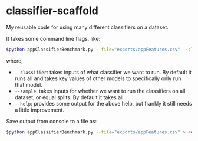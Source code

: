 classifier-scaffold
===================

My reusable code for using many different classifiers on a dataset.

It takes some command line flags, like:

```bash
$python appClassifierBenchmark.py --file="exports/appFeatures.csv" --classifier="all" --sample="split"
```

where,

- `--classifier`: takes inputs of what classifier we want to run. By default it runs all and takes key values of other models to specifically only run that model.
- `--sample`: takes inputs for whether we want to run the classifiers on all dataset, or equal splits. By default it takes all.
- `--help`: provides some output for the above help, but frankly it still needs a little improvement.


Save output from console to a file as:

```bash
$python appClassifierBenchmark.py --file="exports/appFeatures.csv" > <outputfile>
```
